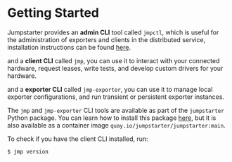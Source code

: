 # Getting Started

Jumpstarter provides an **admin CLI** tool called `jmpctl`, which is useful
for the administration of exporters and clients in the distributed service,
installation instructions can be found [here](../installation/service-cli.md).

and a **client CLI** called `jmp`, you can use it to interact with your connected
hardware, request leases, write tests, and develop custom drivers for your hardware.

and a **exporter CLI** called `jmp-exporter`, you can use it to manage local exporter
configurations, and run transient or persistent exporter instances.

The `jmp` and `jmp-exporter` CLI tools are available as part of the `jumpstarter` Python package.
You can learn how to install this package [here](../installation/python-package.md),
but it is also available as a container image `quay.io/jumpstarter/jumpstarter:main`.

To check if you have the client CLI installed, run:

```bash
$ jmp version
```
